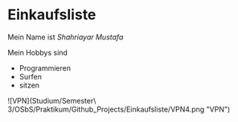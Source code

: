 # Einkaufsliste

Mein Name ist *Shahriayar Mustafa*

Mein Hobbys sind
* Programmieren
* Surfen
* sitzen

![VPN](Studium/Semester\ 3/OSbS/Praktikum/Github_Projects/Einkaufsliste/VPN4.png "VPN")
